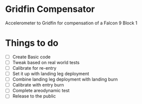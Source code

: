 # Gridfin Compensator
Accelerometer to Gridfin for compensation of a Falcon 9 Block 1

# Things to do
- [ ] Create Basic code
- [ ] Tweak based on real world tests
- [ ] Calibrate for re-entry
- [ ] Set it up with landing leg deployment
- [ ] Combine landing leg deployment with landing burn
- [ ] Calibrate with entry burn
- [ ] Complete areodynamic test
- [ ] Release to the public
